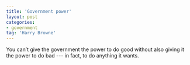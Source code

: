 ```yaml
---
title: 'Government power'
layout: post
categories:
- government
tag: 'Harry Browne'
---
```


You can’t give the government the power to do good without also giving it the power to do bad --- in fact, to do anything it wants.
